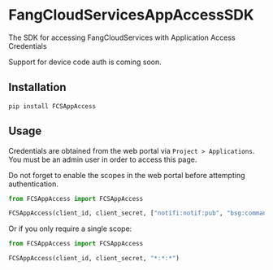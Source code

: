 # FangCloudServicesAppAccessSDK
The SDK for accessing FangCloudServices with Application Access Credentials

Support for device code auth is coming soon.

## Installation
```shell
pip install FCSAppAccess 
```

## Usage
Credentials are obtained from the web portal via `Project > Applications`. You must be an admin user in order to access this page.

Do not forget to enable the scopes in the web portal before attempting authentication.
```python
from FCSAppAccess import FCSAppAccess

FCSAppAccess(client_id, client_secret, ["notifi:notif:pub", "bsg:command:dequeue"])
```

Or if you only require a single scope:
```python
from FCSAppAccess import FCSAppAccess

FCSAppAccess(client_id, client_secret, "*:*:*")
```
